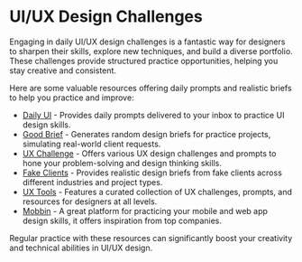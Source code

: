 # UI/UX Design Challenges

Engaging in daily UI/UX design challenges is a fantastic way for designers to sharpen their skills, explore new techniques, and build a diverse portfolio. These challenges provide structured practice opportunities, helping you stay creative and consistent.

Here are some valuable resources offering daily prompts and realistic briefs to help you practice and improve:

- [Daily UI](http://dailyui.co) - Provides daily prompts delivered to your inbox to practice UI design skills.
- [Good Brief](http://goodbrief.io) - Generates random design briefs for practice projects, simulating real-world client requests.
- [UX Challenge](http://uxchallenge.co) - Offers various UX design challenges and prompts to hone your problem-solving and design thinking skills.
- [Fake Clients](http://fakeclients.com) - Provides realistic design briefs from fake clients across different industries and project types.
- [UX Tools](http://uxtools.co/challenges) - Features a curated collection of UX challenges, prompts, and resources for designers at all levels.
- [Mobbin](http://mobbin.com/?via=abraham) - A great platform for practicing your mobile and web app design skills, it offers inspiration from top companies.

Regular practice with these resources can significantly boost your creativity and technical abilities in UI/UX design.
